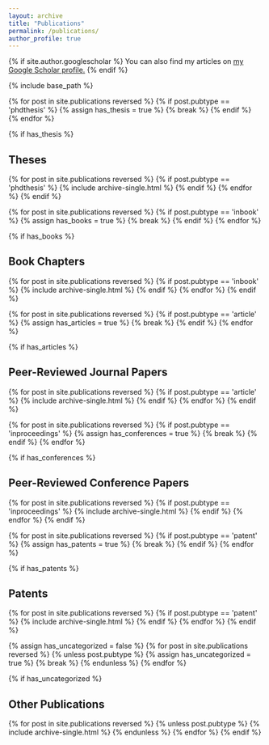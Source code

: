 ```yaml
---
layout: archive
title: "Publications"
permalink: /publications/
author_profile: true
---
```


{% if site.author.googlescholar %}
  You can also find my articles on <u><a href="{{site.author.googlescholar}}">my Google Scholar profile</a>.</u>
{% endif %}

{% include base_path %}

<!-- Check for Theses -->
{% for post in site.publications reversed %}
  {% if post.pubtype == 'phdthesis' %}
    {% assign has_thesis = true %}
    {% break %}
  {% endif %}
{% endfor %}

{% if has_thesis %}
## Theses
{% for post in site.publications reversed %}
  {% if post.pubtype == 'phdthesis' %}
    {% include archive-single.html %}
  {% endif %}
{% endfor %}
{% endif %}

<!-- Check for Book Chapters -->
{% for post in site.publications reversed %}
  {% if post.pubtype == 'inbook' %}
    {% assign has_books = true %}
    {% break %}
  {% endif %}
{% endfor %}

{% if has_books %}
## Book Chapters
{% for post in site.publications reversed %}
  {% if post.pubtype == 'inbook' %}
    {% include archive-single.html %}
  {% endif %}
{% endfor %}
{% endif %}

<!-- Check for Journal Articles -->
{% for post in site.publications reversed %}
  {% if post.pubtype == 'article' %}
    {% assign has_articles = true %}
    {% break %}
  {% endif %}
{% endfor %}

{% if has_articles %}
## Peer-Reviewed Journal Papers
{% for post in site.publications reversed %}
  {% if post.pubtype == 'article' %}
    {% include archive-single.html %}
  {% endif %}
{% endfor %}
{% endif %}

<!-- Check for Conference Papers -->
{% for post in site.publications reversed %}
  {% if post.pubtype == 'inproceedings' %}
    {% assign has_conferences = true %}
    {% break %}
  {% endif %}
{% endfor %}

{% if has_conferences %}
## Peer-Reviewed Conference Papers
{% for post in site.publications reversed %}
  {% if post.pubtype == 'inproceedings' %}
    {% include archive-single.html %}
  {% endif %}
{% endfor %}
{% endif %}

<!-- Check for Patents -->
{% for post in site.publications reversed %}
  {% if post.pubtype == 'patent' %}
    {% assign has_patents = true %}
    {% break %}
  {% endif %}
{% endfor %}

{% if has_patents %}
## Patents
{% for post in site.publications reversed %}
  {% if post.pubtype == 'patent' %}
    {% include archive-single.html %}
  {% endif %}
{% endfor %}
{% endif %}

<!-- Show uncategorized publications -->
{% assign has_uncategorized = false %}
{% for post in site.publications reversed %}
  {% unless post.pubtype %}
    {% assign has_uncategorized = true %}
    {% break %}
  {% endunless %}
{% endfor %}

{% if has_uncategorized %}
## Other Publications
{% for post in site.publications reversed %}
  {% unless post.pubtype %}
    {% include archive-single.html %}
  {% endunless %}
{% endfor %}
{% endif %}